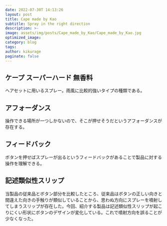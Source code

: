 ```yaml
---
date: 2022-07-30T 14:13:26
layout: post
title: Cape made by Kao
subtitle: Spray in the right direction
description: >-
image: assets/img/posts/Cape_made_by_Kao/Cape_made_by_Kao.jpg
optimized_image: 
category: blog
tags: 
author: kikurage
paginate: false
---
```


## ケープ スーパーハード 無香料

ヘアセットに用いるスプレー。雨風に比較的強いタイプの種類である。

## アフォーダンス

操作できる場所が一つしかないので、そこが押せそうだというアフォーダンスが存在する。

## フィードバック

ボタンを押せばスプレーが出るというフィードバックがあることで製品に対する操作を理解できる。

## 記述類似性スリップ

当製品の従来品とボタン部分を比較したところ、従来品はボタンの正しい向きと間違えた向きの手触りが類似していることから、思わぬ方向にスプレーを噴射してしまうスリップが存在した。今回、紹介する製品は記述類似性スリップが起こりにくい形状にボタンのデザインが変化している。これで噴射方向を誤ることが少なくなった。